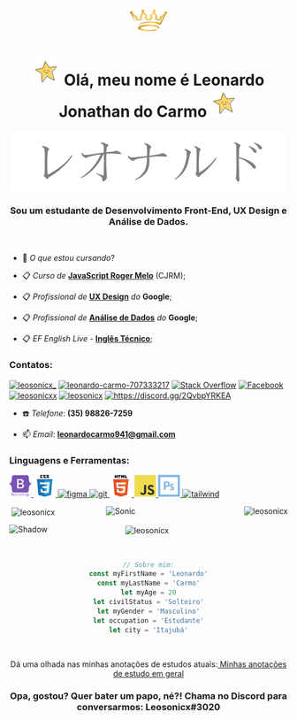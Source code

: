 <div>

<p align="center"><img width="70" height="50" src="https://github.com/Leosonicx/Gifs-Read.me/blob/main/leosonicx-output/King_Crown_png_website_free.png" alt="Coroa" /></p>
<h1 align="center"> <img src="https://github.com/Leosonicx/Gifs-Read.me/blob/main/leosonicx-output/22c277e08756800ef990fc82887baeb4.gif" width="50px"> Olá, meu nome é Leonardo Jonathan do Carmo <img src="https://github.com/Leosonicx/Gifs-Read.me/blob/main/leosonicx-output/22c277e08756800ef990fc82887baeb4.gif" width="50px"></h1>
<p align="center"><img align="center" src="https://github.com/Leosonicx/Gifs-Read.me/blob/main/leosonicx-output/text2image_M2709177_20221010_31322.png" /></p>

</div>

<h3 align="center">Sou um estudante de Desenvolvimento Front-End, UX Design e Análise de Dados.</h3>

<br>

<div align="left">

- 🌱 *O que estou cursando*?

- 📋 *Curso de* **<a href="https://leosonicx.notion.site/JavaScript-87465157fef6472cbbfeee24327a9315">JavaScript Roger Melo</a>** (CJRM);

- 📋 *Profissional de* **<a href="https://leosonicx.notion.site/Curso-de-ingl-s-T-cnico-B-sico-ao-Avan-ado-3172ddabea564c3b8af8dd7333413900">UX Design</a>** *do* **Google**;

- 📋 *Profissional de* **<a href="https://leosonicx.notion.site/An-lise-de-Dados-Profissionalizante-8948f1b98daa48d1a0598d08b03eb759">Análise de Dados</a>** *do* **Google**;

- 📋 *EF English Live* - **<a href="https://leosonicx.notion.site/Curso-de-ingl-s-T-cnico-B-sico-ao-Avan-ado-3172ddabea564c3b8af8dd7333413900">Inglês Técnico</a>**;

</div>

<div>

<h3 align="left">Contatos:</h3>

<p align="left">
<a href="https://twitter.com/leosonicx_" target="_blank"><img align="center" src="https://raw.githubusercontent.com/rahuldkjain/github-profile-readme-generator/master/src/images/icons/Social/twitter.svg" alt="leosonicx_" height="30" width="40" /></a>
<a href="https://linkedin.com/in/leonardo-carmo-707333217" target="_blank"><img align="center" src="https://raw.githubusercontent.com/rahuldkjain/github-profile-readme-generator/master/src/images/icons/Social/linked-in-alt.svg" alt="leonardo-carmo-707333217" height="30" width="40" /></a>
<a href="https://stackoverflow.com/users/307455" target="_blank"><img align="center" src="https://raw.githubusercontent.com/rahuldkjain/github-profile-readme-generator/master/src/images/icons/Social/stack-overflow.svg" alt="Stack Overflow" height="30" width="40" /></a>
<a href="https://fb.com/100010823321011" target="_blank"><img align="center" src="https://raw.githubusercontent.com/rahuldkjain/github-profile-readme-generator/master/src/images/icons/Social/facebook.svg" alt="Facebook" height="30" width="40" /></a>
<a href="https://instagram.com/leosonicxx" target="_blank"><img align="center" src="https://raw.githubusercontent.com/rahuldkjain/github-profile-readme-generator/master/src/images/icons/Social/instagram.svg" alt="leosonicxx" height="30" width="40" /></a>
<a href="https://www.youtube.com/c/leosonicx" target="_blank"><img align="center" src="https://raw.githubusercontent.com/rahuldkjain/github-profile-readme-generator/master/src/images/icons/Social/youtube.svg" alt="leosonicx" height="30" width="40" /></a>
<a href="https://discord.gg/2QvbpYRKEA" target="_blank"><img align="center" src="https://raw.githubusercontent.com/rahuldkjain/github-profile-readme-generator/master/src/images/icons/Social/discord.svg" alt="https://discord.gg/2QvbpYRKEA" height="30" width="40" /></a>
</p>

- ☎️ *Telefone*: **(35) 98826-7259**

- 📫 *Email*: **leonardocarmo941@gmail.com** 

</div>

<div>

<h3 align="left">Linguagens e Ferramentas:</h3>

<p align="left"> <a href="https://getbootstrap.com" target="_blank" rel="noreferrer"> <img src="https://raw.githubusercontent.com/devicons/devicon/master/icons/bootstrap/bootstrap-plain-wordmark.svg" alt="bootstrap" width="40" height="40"/> </a> <a href="https://www.w3schools.com/css/" target="_blank" rel="noreferrer"> <img src="https://raw.githubusercontent.com/devicons/devicon/master/icons/css3/css3-original-wordmark.svg" alt="css3" width="40" height="40"/> </a> <a href="https://www.figma.com/" target="_blank" rel="noreferrer"> <img src="https://www.vectorlogo.zone/logos/figma/figma-icon.svg" alt="figma" width="40" height="40"/> </a> <a href="https://git-scm.com/" target="_blank" rel="noreferrer"> <img src="https://www.vectorlogo.zone/logos/git-scm/git-scm-icon.svg" alt="git" width="40" height="40"/> </a> <a href="https://www.w3.org/html/" target="_blank" rel="noreferrer"> <img src="https://raw.githubusercontent.com/devicons/devicon/master/icons/html5/html5-original-wordmark.svg" alt="html5" width="40" height="40"/> </a> <a href="https://developer.mozilla.org/en-US/docs/Web/JavaScript" target="_blank" rel="noreferrer"> <img src="https://raw.githubusercontent.com/devicons/devicon/master/icons/javascript/javascript-original.svg" alt="javascript" width="40" height="40"/> </a> <a href="https://www.photoshop.com/en" target="_blank" rel="noreferrer"> <img src="https://raw.githubusercontent.com/devicons/devicon/master/icons/photoshop/photoshop-line.svg" alt="photoshop" width="40" height="40"/> </a> <a href="https://tailwindcss.com/" target="_blank" rel="noreferrer"> <img src="https://www.vectorlogo.zone/logos/tailwindcss/tailwindcss-icon.svg" alt="tailwind" width="40" height="40"/> </a> </p>

<p><img align="right" src="https://github-readme-stats.vercel.app/api/top-langs?username=leosonicx&show_icons=true&theme=dark&title_color=c5c4c4&text_color=c5c4c4&locale=en&layout=compact" alt="leosonicx" /></p> <p><img align="right" width="250" src="https://github.com/Leosonicx/Snake-Gif-Clone/blob/main/leosonicx-output/d5b88b45655b89b33ff6d1dc2df982ff_w200.gif" alt="Sonic" /></p>

<p>&nbsp;<img align="center" src="https://github-readme-stats.vercel.app/api?username=leosonicx&show_icons=true&theme=dark&title_color=c5c4c4&text_color=c5c4c4&cache_seconds=1800&locale=en" alt="leosonicx" /></p> <p><img align="left" width="210" src="https://github.com/Leosonicx/Snake-Gif-Clone/blob/main/leosonicx-output/dckqywj-30cea7d4-b5c1-44f9-bba9-906977ba1d02.gif" alt="Shadow" /></p>

<p><img align="center" src="https://github-readme-streak-stats.herokuapp.com/?user=leosonicx&theme=dark" alt="leosonicx" /></p>

</div>

<br>

<div align="center">

```javascript
// Sobre mim:
const myFirstName = 'Leonardo'
const myLastName = 'Carmo'
let myAge = 20
let civilStatus = 'Solteiro'
let myGender = 'Masculino'
let occupation = 'Estudante'
let city = 'Itajubá'
```

</div>

<br>

<div align="center">

<p align="center"> Dá uma olhada nas minhas anotações de estudos atuais:<a href="https://leosonicx.notion.site/Estudos-em-geral-35feb204497345a79500edc641149c43"> Minhas anotações de estudo em geral</a></p>

</div>

<h3 align="center">Opa, gostou? Quer bater um papo, né?! Chama no Discord para conversarmos: Leosonicx#3020 </h3>
